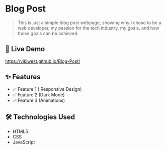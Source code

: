 # Blog Post

> This is just a simple blog post webpage, showing why I chose to be a web developer, my passion for the tech industry, my goals, and how those goals can be achieved.

## 🚀 Live Demo
https://vikiwest.github.io/Blog-Post/


## ✨ Features
- ✅ Feature 1 ( Responsive Design)
- ✅ Feature 2 (Dark Mode)
- ✅ Feature 3 (Animations)
  
## 🛠️ Technologies Used
- HTML5
- CSS
- JavaScript

